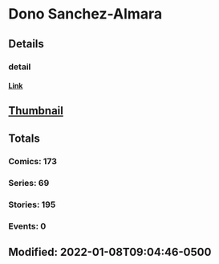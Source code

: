 # Dono  Sanchez-Almara 
## Details
### detail
#### [Link](http://marvel.com/comics/creators/13005/dono_sanchez-almara?utm_campaign=apiRef&utm_source=225578a89fc76f3d20fbffda5d17a88d)
## [Thumbnail](http://i.annihil.us/u/prod/marvel/i/mg/b/40/image_not_available.jpg)
## Totals
### Comics: 173
### Series: 69
### Stories: 195
### Events: 0
## Modified: 2022-01-08T09:04:46-0500